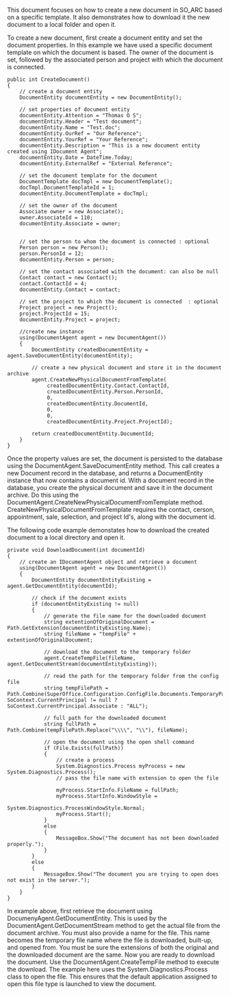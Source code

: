 <properties date="2016-06-24"
SortOrder="3"
/>

This document focuses on how to create a new document in SO\_ARC based on a specific template. It also demonstrates how to download it the new document to a local folder and open it.

To create a new document, first create a document entity and set the document properties. In this example we have used a specific document template on which the document is based. The owner of the document is set, followed by the associated person and project with which the document is connected.

```
public int CreateDocument()
{
    // create a document entity
    DocumentEntity documentEntity = new DocumentEntity();
 
    // set properties of document entity
    documentEntity.Attention = "Thomas O S";
    documentEntity.Header = "Test document";
    documentEntity.Name = "Test.doc";
    documentEntity.OurRef = "Our Reference";
    documentEntity.YourRef = "Your Reference";
    documentEntity.Description = "This is a new document entity created using IDocument Agent";
    documentEntity.Date = DateTime.Today;
    documentEntity.ExternalRef = "External Reference";
 
    // set the document template for the document
    DocumentTemplate docTmpl = new DocumentTemplate();
    docTmpl.DocumentTemplateId = 1;
    documentEntity.DocumentTemplate = docTmpl;
 
    // set the owner of the document
    Associate owner = new Associate();
    owner.AssociateId = 110;
    documentEntity.Associate = owner;
 
 
    // set the person to whom the document is connected : optional
    Person person = new Person();
    person.PersonId = 12;
    documentEntity.Person = person;
 
    // set the contact associated with the document: can also be null
    Contact contact = new Contact();
    contact.ContactId = 4;
    documentEntity.Contact = contact;
 
    // set the project to which the document is connected  : optional
    Project project = new Project();
    project.ProjectId = 15;
    documentEntity.Project = project;
 
    //create new instance
    using(DocumentAgent agent = new DocumentAgent())
    {
        DocumentEntity createdDocumentEntity = agent.SaveDocumentEntity(documentEntity);
 
        // create a new physical document and store it in the document archive
        agent.CreateNewPhysicalDocumentFromTemplate(
             createdDocumentEntity.Contact.ContactId, 
             createdDocumentEntity.Person.PersonId, 
             0, 
             createdDocumentEntity.DocumentId, 
             0, 
             0, 
             createdDocumentEntity.Project.ProjectId);
 
        return createdDocumentEntity.DocumentId;
    }
}
```

Once the property values are set, the document is persisted to the database using the DocumentAgent.SaveDocumentEntity method. This call creates a new Document record in the database, and returns a DocumentEntity instance that now contains a document id.
With a document record in the database, you create the physical document and save it in the document archive. Do this using the DocumentAgent.CreateNewPhysicalDocumentFromTemplate method. CreateNewPhysicalDocumentFromTemplate requires the contact, cerson, appointment, sale, selection, and project Id's, along with the document id.

The following code example demonstates how to download the created document to a local directory and open it.

```
private void DownloadDocument(int documentId)
{
    // create an IDocumentAgent object and retrieve a document
    using(DocumentAgent agent = new DocumentAgent())
    {
        DocumentEntity documentEntityExisting = agent.GetDocumentEntity(documentId);
 
        // check if the document exists
        if (documentEntityExisting != null)
        { 
            // generate the file name for the downloaded document
            string extentionOfOriginalDocument = Path.GetExtension(documentEntityExisting.Name);
            string fileName = "tempFile" + extentionOfOriginalDocument;
 
            // download the document to the temporary folder
            agent.CreateTempFile(fileName, agent.GetDocumentStream(documentEntityExisting));
 
            // read the path for the temporary folder from the config file
            string tempFilePath = Path.Combine(SuperOffice.Configuration.ConfigFile.Documents.TemporaryPath, SoContext.CurrentPrincipal != null ? SoContext.CurrentPrincipal.Associate : "ALL");

            // full path for the downloaded document
            string fullPath = Path.Combine(tempFilePath.Replace("\\\\", "\\"), fileName);
 
            // open the document using the open shell command
            if (File.Exists(fullPath))
            {
                // create a process
                System.Diagnostics.Process myProcess = new System.Diagnostics.Process();
                // pass the file name with extension to open the file           
 
                myProcess.StartInfo.FileName = fullPath;
                myProcess.StartInfo.WindowStyle =
                          System.Diagnostics.ProcessWindowStyle.Normal;
                myProcess.Start();
            }
            else
            {
                MessageBox.Show("The document has not been downloaded properly.");
            }
        }
        else
        {
            MessageBox.Show("The document you are trying to open does not exist in the server.");
        }
    }
}
```

In example above, first retrieve the document using DocumenyAgent.GetDocumentEntity. This is used by the DocumentAgent.GetDocumentStream method to get the actual file from the document archive. You must also provide a name for the file. This name becomes the temporary file name where the file is downloaded, built-up, and opened from. You must be sure the extensions of both the original and the downloaded document are the same. Now you are ready to download the document. Use the DocumentAgent.CreateTempFile method to execute the download.
The example here uses the System.Diagnostics.Process class to open the file. This ensures that the default application assigned to open this file type is launched to view the document.
